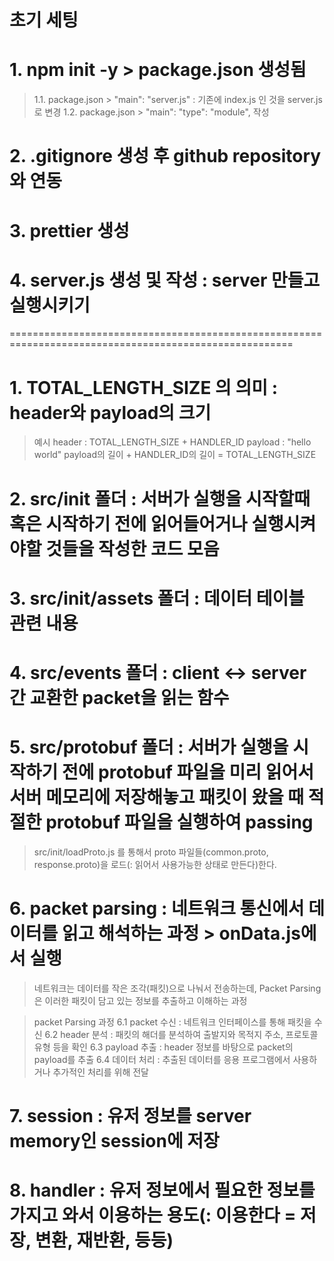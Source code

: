# 초기 세팅

# 1. npm init -y > package.json 생성됨

> 1.1. package.json > "main": "server.js" : 기존에 index.js 인 것을 server.js로 변경
> 1.2. package.json > "main": "type": "module", 작성

# 2. .gitignore 생성 후 github repository와 연동

# 3. prettier 생성

# 4. server.js 생성 및 작성 : server 만들고 실행시키기

=======================================================================================================

# 1. TOTAL_LENGTH_SIZE 의 의미 : header와 payload의 크기

> 예시
> header : TOTAL_LENGTH_SIZE + HANDLER_ID
> payload : "hello world"
> payload의 길이 + HANDLER_ID의 길이 = TOTAL_LENGTH_SIZE

# 2. src/init 폴더 : 서버가 실행을 시작할때 혹은 시작하기 전에 읽어들어거나 실행시켜야할 것들을 작성한 코드 모음

# 3. src/init/assets 폴더 : 데이터 테이블 관련 내용

# 4. src/events 폴더 : client <-> server 간 교환한 packet을 읽는 함수

# 5. src/protobuf 폴더 : 서버가 실행을 시작하기 전에 protobuf 파일을 미리 읽어서 서버 메모리에 저장해놓고 패킷이 왔을 때 적절한 protobuf 파일을 실행하여 passing

> src/init/loadProto.js 를 통해서 proto 파일들(common.proto, response.proto)을 로드(: 읽어서 사용가능한 상태로 만든다)한다.

# 6. packet parsing : 네트워크 통신에서 데이터를 읽고 해석하는 과정 > onData.js에서 실행

> 네트워크는 데이터를 작은 조각(패킷)으로 나눠서 전송하는데, Packet Parsing은 이러한 패킷이 담고 있는 정보를 추출하고 이해하는 과정

> packet Parsing 과정
> 6.1 packet 수신 : 네트워크 인터페이스를 통해 패킷을 수신
> 6.2 header 분석 : 패킷의 해더를 분석하여 출발지와 목적지 주소, 프로토콜 유형 등을 확인
> 6.3 payload 추출 : header 정보를 바탕으로 packet의 payload를 추출
> 6.4 데이터 처리 : 추출된 데이터를 응용 프로그램에서 사용하거나 추가적인 처리를 위해 전달

# 7. session : 유저 정보를 server memory인 session에 저장

# 8. handler : 유저 정보에서 필요한 정보를 가지고 와서 이용하는 용도(: 이용한다 = 저장, 변환, 재반환, 등등)
